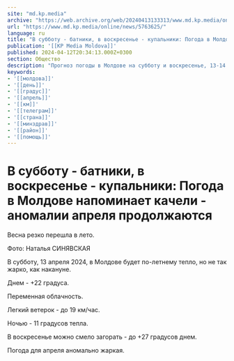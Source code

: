 ```yaml
---
site: "md.kp.media"
archive: "https://web.archive.org/web/20240413133313/www.md.kp.media/online/news/5763625/"
url: "https://www.md.kp.media/online/news/5763625/"
language: ru
title: "В субботу - батники, в воскресенье - купальники: Погода в Молдове напоминает качели - аномалии апреля продолжаются"
publication: '[[KP Media Moldova]]'
published: 2024-04-12T20:34:13.000Z+0300
section: Общество
description: "Прогноз погоды в Молдове на субботу и воскресенье, 13-14 апреля 2024"
keywords:
- '[[молдова]]'
- '[[день]]'
- '[[градус]]'
- '[[апрель]]'
- '[[км]]'
- '[[телеграм]]'
- '[[страна]]'
- '[[минздрав]]'
- '[[район]]'
- '[[помощь]]'
---
```


# В субботу - батники, в воскресенье - купальники: Погода в Молдове напоминает качели - аномалии апреля продолжаются

Весна резко перешла в лето.

Фото: Наталья СИНЯВСКАЯ

В субботу, 13 апреля 2024, в Молдове будет по-летнему тепло, но не так жарко, как накануне.

Днем - +22 градуса.

Переменная облачность.

Легкий ветерок - до 19 км/час.

Ночью - 11 градусов тепла.

В воскресенье можно смело загорать - до +27 градусов днем.

Погода для апреля аномально жаркая.